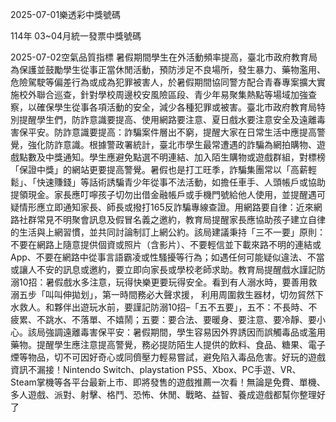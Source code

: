 
2025-07-01樂透彩中獎號碼

                                
114年 03~04月統一發票中獎號碼
                             
2025-07-02空氣品質指標
                              暑假期間學生在外活動頻率提高，臺北市政府教育局為保護並鼓勵學生從事正當休閒活動，預防涉足不良場所，發生暴力、藥物濫用、危險駕駛等偏差行為或成為犯罪被害人，於暑假期間協同警方配合青春專案擴大實施校外聯合巡查，針對學校周邊校安風險區段、青少年易聚集熱點等場域加強查察，以確保學生從事各項活動的安全，減少各種犯罪或被害。臺北市政府教育局特別提醒學生們，防詐意識要提高、使用網路要注意、夏日戲水要注意安全及遠離毒害保平安。防詐意識要提高：詐騙案件層出不窮，提醒大家在日常生活中應提高警覺，強化防詐意識。根據警政署統計，臺北市學生最常遭遇的詐騙為網拍購物、遊戲點數及中獎通知。學生應避免點選不明連結、加入陌生購物或遊戲群組，對標榜「保證中獎」的網站更要提高警覺。暑假也是打工旺季，詐騙集團常以「高薪輕鬆」、「快速賺錢」等話術誘騙青少年從事不法活動，如擔任車手、人頭帳戶或協助提領現金。家長應叮嚀孩子切勿出借金融帳戶或手機門號給他人使用，並提醒遇可疑情形應立即通知家長、師長或撥打165反詐騙專線查證。用網路要自律：近來網路社群常見不明聚會訊息及假冒名義之邀約，教育局提醒家長應協助孩子建立自律的生活與上網習慣，並共同討論制訂上網公約。該局建議秉持「三不一要」原則：不要在網路上隨意提供個資或照片（含影片）、不要輕信並下載來路不明的連結或App、不要在網路中從事言語霸凌或性騷擾等行為；如遇任何可能疑似違法、不當或讓人不安的訊息或邀約，要立即向家長或學校老師求助。教育局提醒戲水謹記防溺10招：暑假戲水多注意，玩得快樂更要玩得安全。看到有人溺水時，要善用救溺五步「叫叫伸拋划」，第一時間務必大聲求援， 利用周圍救生器材，切勿貿然下水救人。和夥伴出遊玩水前，要謹記防溺10招–「五不五要」，五不：不長時、不疲累、不跳水、不落單、不嬉鬧；五要：要合法、要暖身、要注意、要冷靜、要小心。該局強調遠離毒害保平安：暑假期間，學生容易因外界誘因而誤觸毒品或濫用藥物。提醒學生應注意提高警覺，務必提防陌生人提供的飲料、食品、糖果、電子煙等物品，切不可因好奇心或同儕壓力輕易嘗試，避免陷入毒品危害。好玩的遊戲資訊不漏接！Nintendo Switch、playstation PS5、Xbox、PC手遊、VR、Steam掌機等各平台最新上市、即將發售的遊戲推薦一次看！無論是免費、單機、多人遊戲、派對、射擊、格鬥、恐怖、休閒、戰略、益智、養成遊戲都幫你整理好了